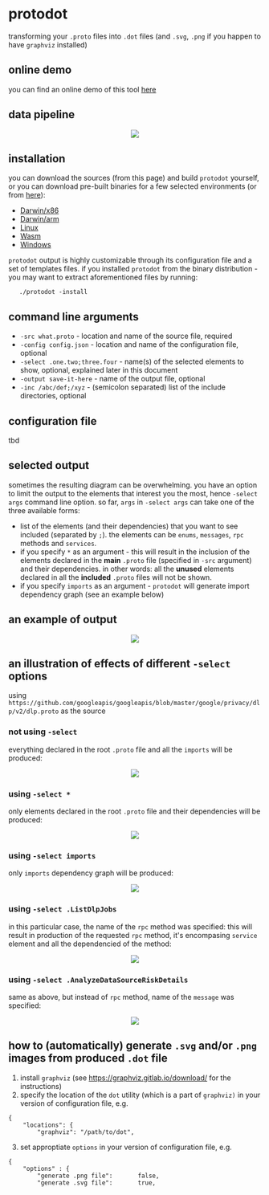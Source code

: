 # protodot
transforming your `.proto` files into `.dot` files (and `.svg`, `.png` if you happen to have `graphviz` installed)

## online demo
you can find an online demo of this tool [here](https://protodot.seamia.net)

## data pipeline
<p align="center">
  <img src="https://protodot.seamia.net/pipeline.svg">
</p>


## installation
you can download the sources (from this page) and build `protodot` yourself, or
you can download pre-built binaries for a few selected environments (or from [here](https://github.com/seamia/protodot/tree/master/binaries)):

   * [Darwin/x86](https://protodot.seamia.net/binaries/darwin)
   * [Darwin/arm](https://protodot.seamia.net/binaries/darwin.arm)
   * [Linux](https://protodot.seamia.net/binaries/linux)
   * [Wasm](https://protodot.seamia.net/binaries/wasm)
   * [Windows](https://protodot.seamia.net/binaries/windows)

`protodot` output is highly customizable through its configuration file and a set of templates files.
if you installed `protodot` from the binary distribution - you may want to extract aforementioned files by running:

```
   ./protodot -install
```

## command line arguments

   * `-src what.proto` - location and name of the source file, required
   * `-config config.json` - location and name of the configuration file, optional
   * `-select .one.two;three.four` - name(s) of the selected elements to show, optional, explained later in this document
   * `-output save-it-here` - name of the output file, optional
   * `-inc /abc/def;/xyz` - (semicolon separated) list of the include directories, optional


## configuration file
tbd

## selected output
sometimes the resulting diagram can be overwhelming.
you have an option to limit the output to the elements that interest you the most, hence `-select args` command line option.
so far, `args` in `-select args` can take one of the three available forms:
   * list of the elements (and their dependencies) that you want to see included (separated by `;`). the elements can be `enums`, `messages`, `rpc` methods and `services`.
   * if you specify `*` as an argument - this will result in the inclusion of the elements declared in the **main** `.proto` file (specified in `-src` argument) and their dependencies. in other words: all the **unused** elements declared in all the **included** `.proto` files will not be shown.
   * if you specify `imports` as an argument - `protodot` will generate import dependency graph (see an example below)


## an example of output
<p align="center">
  <img src="https://protodot.seamia.net/pipeline/svg">
</p>




## an illustration of effects of different `-select` options
using `https://github.com/googleapis/googleapis/blob/master/google/privacy/dlp/v2/dlp.proto` as the source

### not using `-select`
everything declared in the root `.proto` file and all the `imports` will be produced:
<p align="center">
  <img src="https://protodot.seamia.net/demo/dlp_full.svg">
</p>

### using `-select *`
only elements declared in the root `.proto` file and their dependencies will be produced:
<p align="center">
  <img src="https://protodot.seamia.net/demo/dlp_star.svg">
</p>

### using `-select imports`
only `imports` dependency graph will be produced:
<p align="center">
  <img src="https://protodot.seamia.net/demo/dlp_imports.svg">
</p>

### using `-select .ListDlpJobs`
in this particular case, the name of the `rpc` method was specified: this will result in production of the requested `rpc` method, it's encompasing `service` element and all the dependencied of the method:
<p align="center">
  <img src="https://protodot.seamia.net/demo/dlp_rpc.svg">
</p>

### using `-select .AnalyzeDataSourceRiskDetails`
same as above, but instead of `rpc` method, name of the `message` was specified:
<p align="center">
  <img src="https://protodot.seamia.net/demo/dlp_message.svg">
</p>


## how to (automatically) generate `.svg` and/or `.png` images from produced `.dot` file
1. install `graphviz` (see https://graphviz.gitlab.io/download/ for the instructions)
2. specify the location of the `dot` utility (which is a part of `graphviz)` in your version of configuration file, e.g.
```
{
	"locations": {
		"graphviz":	"/path/to/dot",
```
3. set approptiate `options` in your version of configuration file, e.g.
```
{
	"options" : {
		"generate .png file":		false,
		"generate .svg file":		true,

```

